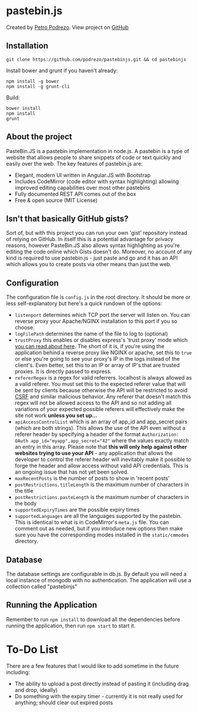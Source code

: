 # pastebin.js

Created by [Petro Podrezo](http://podrezo.com/). View project on [GitHub](https://github.com/podrezo/pastebinjs)


## Installation

```
git clone https://github.com/podrezo/pastebinjs.git && cd pastebinjs
```

Install bower and grunt if you haven't already:
```
npm install -g bower
npm install -g grunt-cli
```

Build:
```
bower install
npm install
grunt
```


## About the project
PasteBin.JS is a pastebin implementation in node.js. A pastebin is a type of website that allows people to share snippets of code or text quickly and easily over the web. The key features of pastebin.js are:

* Elegant, modern UI written in Angular.JS with Bootstrap
* Includes CodeMirror (code editor with syntax highlighting) allowing improved editing capabilities over most other pastebins
* Fully documented REST API comes out of the box
* Free & open source (MIT License)

## Isn't that basically GitHub gists?
Sort of, but with this project you can run your own 'gist' repository instead of relying on GitHub. In itself this is a potential advantage for privacy reasons, however PasteBin.JS also allows syntax highlighting as you're editing the code online which Gists doesn't do. Moreover, no account of any kind is required to use pastebin.js - just paste and go and it has an API which allows you to create posts via other means than just the web.

## Configuration
The configuration file is `config.js` in the root directory. It should be more or less self-explanatory but here's a quick rundown of the options:
* `listenport` determines which TCP port the server will listen on. You can reverse proxy your Apache/NGINX installation to this port if you so choose.
* `logFilePath` determines the name of the file to log to (optional)
* `trustProxy` this enables or disables express's 'trust proxy' mode which [you can read about here](http://expressjs.com/guide/behind-proxies.html). The short of it is, if you're using the application behind a reverse proxy like NGINX or apache, set this to `true` or else you're going to see your proxy's IP in the logs instead of the client's. Even better, set this to an IP or array of IP's that are trusted proxies. It is directly passed to express.
* `refererRegex` is a regex for valid referrers. localhost is always allowed as a valid referer. You must set this to the expected referer value that will be sent by clients because otherwise the API will be restricted to avoid [CSRF](http://en.wikipedia.org/wiki/Cross-site_request_forgery) and similar malicious behavior. Any referer that doesn't match this regex will not be allowed access to the API and so not adding all variations of your expected possible referers will effectively make the site not work **unless you set up...**
* `apiAccessControlList` which is an array of app_id and app_secret pairs (which are both strings). This allows the use of the API even without a referer header by specifying a header of the format `Authorization: OAuth app_id="myapp",app_secret="42"` where the values exactly match an entry in this array. Please note that **this will only help against other websites trying to use your API** - any application that allows the developer to control the referer header will inevitably make it possible to forge the header and allow access without valid API credentials. This is an ongoing issue that has not yet been solved.
* `maxRecentPosts` is the number of posts to show in 'recent posts'
* `postRestrictions.titleLength` is the maximum number of characters in the title
* `postRestrictions.pasteLength` is the maximum number of characters in the body
* `supportedExpiryTimes` are the possible expiry times
* `supportedLanguages` are all the languages supported by the pastebin. This is identical to what is in CodeMirror's `meta.js` file. You can comment out as needed, but if you introduce new options then make sure you have the corresponding modes installed in the `static/cmmodes` directory.

## Database
The database settings are configurable in db.js. By default you will need a local instance of mongodb with no authentication. The application will use a collection called "pastebinjs"

## Running the Application
Remember to run `npm install` to download all the dependencies before running the application, then run `npm start` to start it.

# To-Do List

There are a few features that I would like to add sometime in the future including:

* The ability to upload a post directly instead of pasting it (including drag and drop, ideally)
* Do something with the expiry timer - currently it is not really used for anything; should clear out expired posts

